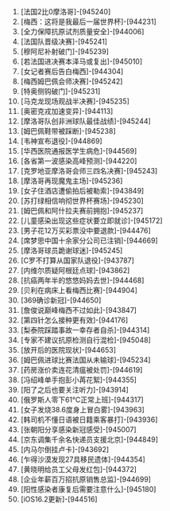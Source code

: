 
1. [法国2比0摩洛哥]-[945240]
1. [梅西：这将是我最后一届世界杯]-[944231]
1. [全力保障抗原试剂质量安全]-[944006]
1. [法国队晋级决赛]-[945241]
1. [穆阿尼补射破门]-[945239]
1. [若法国进决赛本泽马或复出]-[945010]
1. [女记者赛后告白梅西]-[944304]
1. [梅西姆巴佩会师决赛]-[945242]
1. [特奥侧钩破门]-[945231]
1. [马克龙现场观战半决赛]-[945235]
1. [奥密克戎加速变异]-[944113]
1. [摩洛哥队创非洲球队最佳战绩]-[945244]
1. [姆巴佩鞋带被踩断]-[945238]
1. [韦神宣布退役]-[944869]
1. [华西医院通报医学生病危]-[944569]
1. [各省第一波感染高峰预测]-[944220]
1. [克罗地亚摩洛哥会师三四名决赛]-[945243]
1. [摩洛哥再现魔鬼主场]-[945236]
1. [女子住酒店遭偷拍后被勒索]-[943849]
1. [苏打绿相信响彻世界杯赛场]-[945230]
1. [姆巴佩和阿什拉夫赛前拥抱]-[945237]
1. [儿童感染出现这些症状要立即就诊]-[945172]
1. [男子花12万买彩票没中要退款]-[944476]
1. [席梦思中国十余家分公司已注销]-[944669]
1. [摩洛哥球员跪谢球迷]-[945245]
1. [C罗不打算从国家队退役]-[943787]
1. [内维尔质疑阿根廷点球]-[943862]
1. [抗癌两年半的悠悠妈妈去世]-[944468]
1. [贝利在病床上看梅西比赛]-[944904]
1. [369确诊新冠]-[944650]
1. [詹俊说巅峰梅西不过如此]-[943847]
1. [第四针怎么接种更有效]-[944176]
1. [梨泰院踩踏事故一幸存者自杀]-[944314]
1. [专家不建议抗原检测自行混检]-[945048]
1. [放开后的医院现状]-[944653]
1. [姆巴佩进球比赛法国从未输球]-[945234]
1. [药房涨价卖连花清瘟被处罚]-[944619]
1. [冯绍峰单手抱彭小苒花絮]-[944355]
1. [阳了之后也要关注听力]-[943914]
1. [俄罗斯人零下61℃正常上班]-[944317]
1. [女子发烧38.6度身上冒白雾]-[943963]
1. [韩司机不懂日语被日籍乘客暴打]-[943936]
1. [张朝阳分享感染新冠感受]-[945007]
1. [京东调集千余名快递员支援北京]-[944849]
1. [内马尔倒挂卢卡]-[943692]
1. [乍得沙漠发现27具移民遗体]-[944354]
1. [黄晓明给员工父母发红包]-[944372]
1. [企业年薪百万招抗原销售总监]-[944699]
1. [阳性感染者康复后需要注意什么]-[945180]
1. [iOS16.2更新]-[944516]